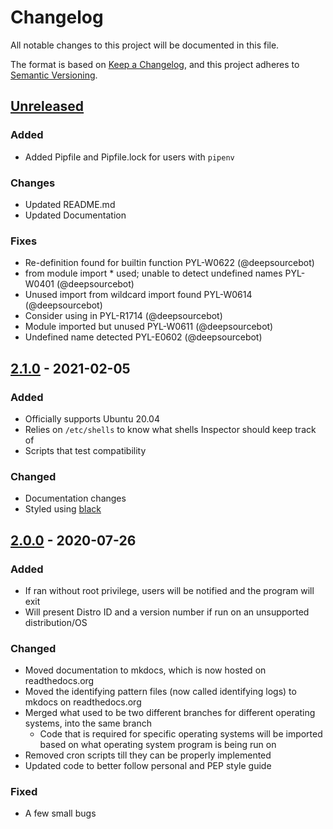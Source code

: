 # Changelog

All notable changes to this project will be documented in this file.

The format is based on [Keep a Changelog](https://keepachangelog.com/en/1.0.0/), and this project adheres to [Semantic Versioning](https://semver.org/spec/v2.0.0.html).

## [Unreleased]

### Added

- Added Pipfile and Pipfile.lock for users with `pipenv` 

### Changes

- Updated README.md
- Updated Documentation

### Fixes

- Re-definition found for builtin function PYL-W0622 (@deepsourcebot)
- from module import * used; unable to detect undefined names PYL-W0401 (@deepsourcebot)
- Unused import from wildcard import found PYL-W0614 (@deepsourcebot)
- Consider using in PYL-R1714 (@deepsourcebot)
- Module imported but unused PYL-W0611 (@deepsourcebot)
- Undefined name detected PYL-E0602 (@deepsourcebot)


## [2.1.0] - 2021-02-05

### Added

- Officially supports Ubuntu 20.04
- Relies on `/etc/shells` to know what shells Inspector should keep track of
- Scripts that test compatibility

### Changed

- Documentation changes
- Styled using [black](https://github.com/psf/black)

## [2.0.0] - 2020-07-26

### Added

- If ran without root privilege, users will be notified and the program will exit 
- Will present Distro ID and a version number if run on an unsupported distribution/OS

### Changed

- Moved documentation to mkdocs, which is now hosted on readthedocs.org
- Moved the identifying pattern files (now called identifying logs) to mkdocs on readthedocs.org
- Merged what used to be two different branches for different operating systems, into the same branch
  - Code that is required for specific operating systems will be imported based on what operating system program is being run on
- Removed cron scripts till they can be properly implemented
- Updated code to better follow personal and PEP style guide 

### Fixed

- A few small bugs

[Unreleased]: https://github.com/StrangeRanger/inspector/compare/v2.1.1...HEAD
[2.1.1]: https://github.com/StrangeRanger/inspector/releases/tag/v2.1.1
[2.1.0]: https://github.com/StrangeRanger/inspector/releases/tag/v2.1.0
[2.0.0]: https://github.com/StrangeRanger/inspector/releases/tag/v2.0.0


